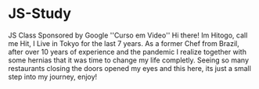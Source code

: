 # JS-Study
JS Class Sponsored by Google ''Curso em Video''
Hi there! Im Hitogo, call me Hit, I Live in Tokyo for the last 7 years.
As a former Chef from Brazil, after over 10 years of experience and the pandemic I realize together with some hernias that it was time to change my life completly.
Seeing so many restaurants closing the doors opened my eyes and this here, its just a small step into my journey, enjoy!
